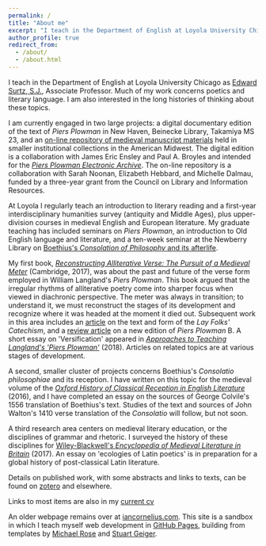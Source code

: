 ```yaml
---
permalink: /
title: "About me"
excerpt: "I teach in the Department of English at Loyola University Chicago"
author_profile: true
redirect_from: 
  - /about/
  - /about.html
---
```


I teach in the Department of English at Loyola University Chicago as [Edward Surtz, S.J.](https://www.luc.edu/english/surtz.shtml), Associate Professor. 
Much of my work concerns poetics and literary language. 
I am also interested in the long histories of thinking about these topics. 

I am currently engaged in two large projects: 
a digital documentary edition of the text of *Piers Plowman* in New Haven, Beinecke Library, Takamiya MS 23, 
and an [on-line repository of medieval manuscript materials](https://peripheralmss.org/) held in smaller institutional collections in the American Midwest. 
The digital edition is a collaboration with James Eric Ensley and Paul A. Broyles and intended for the [*Piers Plowman Electronic Archive*](http://piers.chass.ncsu.edu/). 
The on-line repository is a collaboration with Sarah Noonan, Elizabeth Hebbard, and Michelle Dalmau, funded by a three-year grant from the Council on Library and Information Resources. 

At Loyola I regularly teach an introduction to literary reading and a first-year interdisciplinary humanities survey (antiquity and Middle Ages), plus upper-division courses in medieval English and European literature. 
My graduate teaching has included seminars on *Piers Plowman*, an introduction to Old English language and literature, and a ten-week seminar at the Newberry Library on [Boethius's *Consolation of Philosophy* and its afterlife](https://icornelius.github.io/boethius2019/).

My first book, [*Reconstructing Alliterative Verse: The Pursuit of a Medieval Meter*](http://www.cambridge.org/9781107154100) (Cambridge, 2017), was about the past and future of the verse form employed in William Langland's *Piers Plowman*. 
This book argued that the irregular rhythms of alliterative poetry come into sharper focus when viewed in diachronic perspective. 
The meter was always in transition; 
to understand it, we must reconstruct the stages of its development and recognize where it was headed at the moment it died out.
Subsequent work in this area includes 
an [article](https://academic.oup.com/res/article-abstract/70/293/14/5232559) on the text and form of the *Lay Folks' Catechism*, 
and a [review article](https://www.brepolsonline.net/doi/10.1484/J.YLS.5.116161) on a new edition of *Piers Plowman* B. 
A short essay on 'Versification' appeared in [*Approaches to Teaching Langland's 'Piers Plowman'*](https://www.mla.org/Publications/Bookstore/Approaches-to-Teaching-World-Literature/Approaches-to-Teaching-Langland-s-Piers-Plowman) (2018). 
Articles on related topics are at various stages of development. 

A second, smaller cluster of projects concerns Boethius's *Consolatio philosophiae* and its reception. 
I have written on this topic for the medieval volume of the [*Oxford History of Classical Reception in English Literature*](https://www.oxfordscholarship.com/view/10.1093/acprof:oso/9780199587230.001.0001/acprof-9780199587230-chapter-14) (2016), 
and I have completed an essay on the sources of George Colvile's 1556 translation of Boethius's text. 
Studies of the text and sources of John Walton's 1410 verse translation of the *Consolatio* will follow, but not soon. 

A third research area centers on medieval literary education, or the disciplines of grammar and rhetoric. 
I surveyed the history of these disciplines for [Wiley-Blackwell's *Encyclopedia of Medieval Literature in Britain*](https://onlinelibrary.wiley.com/doi/abs/10.1002/9781118396957.wbemlb492) (2017). 
An essay on 'ecologies of Latin poetics' is in preparation for a global history of post-classical Latin literature. 

Details on published work, with some abstracts and links to texts, can be found on [zotero](https://www.zotero.org/irc7) and elsewhere. 

Links to most items are also in my [current cv](https://icornelius.github.io/files/cornelius-cv.pdf)

An older webpage remains over at [iancornelius.com](https://www.iancornelius.com). 
This site is a sandbox in which I teach myself web development in [GitHub Pages](https://pages.github.com/), building from templates by [Michael Rose](https://mademistakes.com/) and [Stuart Geiger](http://stuartgeiger.com/).
